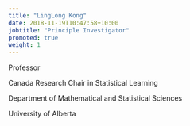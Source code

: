 ```yaml
---
title: "LingLong Kong"
date: 2018-11-19T10:47:58+10:00
jobtitle: "Principle Investigator"
promoted: true
weight: 1
---
```


Professor

Canada Research Chair in Statistical Learning

Department of Mathematical and Statistical Sciences

University of Alberta

